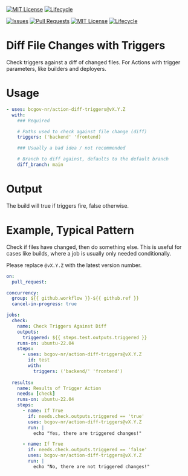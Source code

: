 [![MIT License](https://img.shields.io/github/license/bcgov/quickstart-openshift.svg)](/LICENSE.md)
[![Lifecycle](https://img.shields.io/badge/Lifecycle-Experimental-339999)](https://github.com/bcgov/repomountie/blob/master/doc/lifecycle-badges.md)

<!-- Badges -->
[![Issues](https://img.shields.io/github/issues/bcgov-nr/action-diff-triggers)](/../../issues)
[![Pull Requests](https://img.shields.io/github/issues-pr/bcgov-nr/action-diff-triggers)](/../../pulls)
[![MIT License](https://img.shields.io/github/license/bcgov-nr/action-diff-triggers.svg)](/LICENSE)
[![Lifecycle](https://img.shields.io/badge/Lifecycle-Experimental-339999)](https://github.com/bcgov/repomountie/blob/master/doc/lifecycle-badges.md)

# Diff File Changes with Triggers

Check triggers against a diff of changed files.  For Actions with trigger parameters, like builders and deployers.

# Usage

```yaml
- uses: bcgov-nr/action-diff-triggers@vX.Y.Z
  with:
    ### Required

    # Paths used to check against file change (diff)
    triggers: ('backend' 'frontend)

    ### Usually a bad idea / not recommended

    # Branch to diff against, defaults to the default branch
    diff_branch: main
```

# Output

The build will true if triggers fire, false otherwise.

# Example, Typical Pattern

Check if files have changed, then do something else.  This is useful for cases like builds, where a job is usually only needed conditionally.

Please replace `@vX.Y.Z` with the latest version number.

```yaml
on:
  pull_request:

concurrency:
  group: ${{ github.workflow }}-${{ github.ref }}
  cancel-in-progress: true

jobs:
  check:
    name: Check Triggers Against Diff
    outputs:
      triggered: ${{ steps.test.outputs.triggered }}
    runs-on: ubuntu-22.04
    steps:
      - uses: bcgov-nr/action-diff-triggers@vX.Y.Z
        id: test
        with:
          triggers: ('backend/' 'frontend')
  
  results:
    name: Results of Trigger Action
    needs: [check]
    runs-on: ubuntu-22.04
    steps:
      - name: If True
        if: needs.check.outputs.triggered == 'true'
        uses: bcgov-nr/action-diff-triggers@vX.Y.Z
        run: |
          echo "Yes, there are triggered changes!"

      - name: If True
        if: needs.check.outputs.triggered == 'false'
        uses: bcgov-nr/action-diff-triggers@vX.Y.Z
        run: |
          echo "No, there are not triggered changes!"
```

<!-- # Acknowledgements

This Action is provided courtesty of the Forestry Suite of Applications, part of the Government of British Columbia. -->
